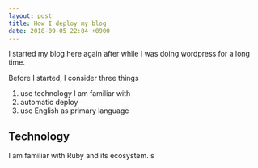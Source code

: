 ```yaml
---
layout: post
title: How I deploy my blog
date: 2018-09-05 22:04 +0900
---
```


I started my blog here again after while I was doing wordpress for a long time.

Before I started, I consider three things

1. use technology I am familiar with
2. automatic deploy
3. use English as primary language

## Technology

I am familiar with Ruby and its ecosystem.
s
